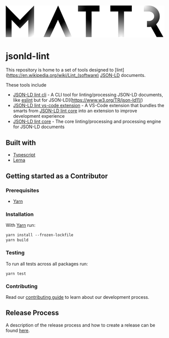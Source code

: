 ![Mattr logo](./docs/assets/mattr-black.svg)

# jsonld-lint

This repository is home to a set of tools designed to [lint](https://en.wikipedia.org/wiki/Lint_(software) [JSON-LD](https://www.w3.org/TR/json-ld11/) documents.

These tools include

- [JSON-LD lint cli](./packages/jsonld-lint-cli/README.md) - A CLI tool for linting/processing JSON-LD documents, like [eslint](https://github.com/eslint/eslint) but for JSON-LD](https://www.w3.org/TR/json-ld11/)
- [JSON-LD lint vs-code extension](./packages/jsonld-lint-vscode/README.md) - A VS-Code extension that bundles the smarts from [JSON-LD lint core](./packages/jsonld-lint/README.md) into an extension to improve development experience
- [JSON-LD lint core](./packages/jsonld-lint/README.md) - The core linting/processing and processing engine for JSON-LD documents

## Built with

- [Typescript](https://www.typescriptlang.org/)
- [Lerna](https://lerna.js.org/)

## Getting started as a Contributor

### Prerequisites

- [Yarn](https://yarnpkg.com/)

### Installation

With [Yarn](https://yarnpkg.com/) run:

```
yarn install --frozen-lockfile
yarn build
```

### Testing

To run all tests across all packages run:

```
yarn test
```

### Contributing

Read our [contributing guide](./CONTRIBUTING.md) to learn about our development process.

## Release Process

A description of the release process and how to create a release can be found [here](./docs/RELEASE.md).
